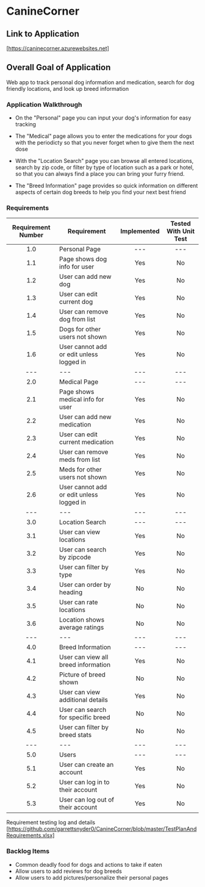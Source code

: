 # CanineCorner

## Link to Application
[https://caninecorner.azurewebsites.net]

## Overall Goal of Application
Web app to track personal dog information and medication, search for dog friendly locations, and look up breed information

### Application Walkthrough
- On the "Personal" page you can input your dog's information for easy tracking

- The "Medical" page allows you to enter the medications for your dogs with the periodicty so that you never forget when to give them the next dose

- With the "Location Search" page you can browse all entered locations, search by zip code, or filter by type of location such as a park or hotel, so that you can always find a place you can bring your furry friend.

- The "Breed Information" page provides so quick information on different aspects of certain dog breeds to help you find your next best friend

### Requirements
|Requirement Number     | Requirement                             | Implemented   | Tested With Unit Test |
|       :---:           |     ---                                 |     :---:     |        :---:          |
|       1.0             | Personal Page                           |    ---        |       ---             | 
|       1.1             | Page shows dog info for user            |   Yes         |       No              |
|       1.2             | User can add new dog                    |   Yes         |       No              |
|       1.3             | User can edit current dog               |   Yes         |       No              |
|       1.4             | User can remove dog from list           |   Yes         |       No              |
|       1.5             | Dogs for other users not shown          |   Yes         |       No              |
|       1.6             | User cannot add or edit unless logged in|    Yes        |       No              |
|       ---             |     ---                                 |     ---       |        ---            |
|       2.0             | Medical Page                            |     ---       |        ---            |
|       2.1             | Page shows medical info for user        |   Yes         |       No              |
|       2.2             | User can add new medication             |   Yes         |       No              |
|       2.3             | User can edit current medication        |   Yes         |       No              |
|       2.4             | User can remove meds from list          |   Yes         |       No              |
|       2.5             | Meds for other users not shown          |   Yes         |       No              |
|       2.6             | User cannot add or edit unless logged in|    Yes        |       No              |
|       ---             |     ---                                 |     ---       |        ---            |
|       3.0             | Location Search                         |     ---       |        ---            |
|       3.1             | User can view locations                 |  Yes          |      No               |
|       3.2             | User can search by zipcode              |  Yes          |      No               |
|       3.3             | User can filter by type                 |  Yes          |      No               |
|       3.4             | User can order by heading               |  No           |      No               |
|       3.5             | User can rate locations                 |  No           |      No               |
|       3.6             | Location shows average ratings          |  No           |      No               |
|       ---             |     ---                                 |     ---       |        ---            |
|       4.0             | Breed Information                       |     ---       |        ---            |
|       4.1             | User can view all breed information     |       Yes     |       No              |
|       4.2             | Picture of breed shown                  |       No      |       No              |
|       4.3             | User can view additional details        |      Yes      |       No              |
|       4.4             | User can search for specific breed      |       No      |       No              |
|       4.5             | User can filter by breed stats          |       No      |       No              |
|       ---             |     ---                                 |     ---       |        ---            |
|       5.0             | Users                                   |     ---       |        ---            |
|       5.1             | User can create an account              |       Yes     |       No              |
|       5.2             | User can log in to their account        |      Yes      |       No              |
|       5.3             | User can log out of their account       |       Yes      |       No              |

Requirement testing log and details [https://github.com/garrettsnyder0/CanineCorner/blob/master/TestPlanAndRequirements.xlsx]

### Backlog Items
- Common deadly food for dogs and actions to take if eaten
- Allow users to add reviews for dog breeds
- Allow users to add pictures/personalize their personal pages
